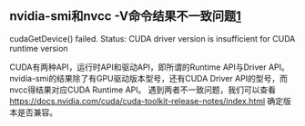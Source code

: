 

<!--
 * @version:
 * @Author:  StevenJokess https://github.com/StevenJokess
 * @Date: 2020-11-08 16:28:29
 * @LastEditors:  StevenJokess https://github.com/StevenJokess
 * @LastEditTime: 2020-11-08 16:28:56
 * @Description:
 * @TODO::
 * @Reference:
-->

## nvidia-smi和nvcc -V命令结果不一致问题[1]

cudaGetDevice() failed. Status: CUDA driver version is insufficient for CUDA runtime version

CUDA有两种API，运行时API和驱动API，即所谓的Runtime API与Driver API。nvidia-smi的结果除了有GPU驱动版本型号，还有CUDA Driver API的型号，而nvcc得结果对应CUDA Runtime API。
遇到两者不一致问题，我们可以查看 https://docs.nvidia.com/cuda/cuda-toolkit-release-notes/index.html 确定版本是否兼容。

[1]: https://zhuanlan.zhihu.com/p/140080836
